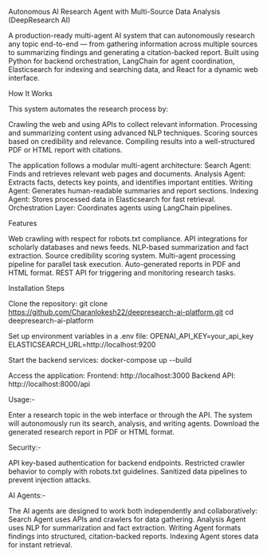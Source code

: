 Autonomous AI Research Agent with Multi-Source Data Analysis (DeepResearch AI)

A production-ready multi-agent AI system that can autonomously research any topic end-to-end — from gathering information across multiple sources to summarizing findings and generating a citation-backed report. Built using Python for backend orchestration, LangChain for agent coordination, Elasticsearch for indexing and searching data, and React for a dynamic web interface.

How It Works

This system automates the research process by:

Crawling the web and using APIs to collect relevant information.
Processing and summarizing content using advanced NLP techniques.
Scoring sources based on credibility and relevance.
Compiling results into a well-structured PDF or HTML report with citations.

The application follows a modular multi-agent architecture:
Search Agent: Finds and retrieves relevant web pages and documents.
Analysis Agent: Extracts facts, detects key points, and identifies important entities.
Writing Agent: Generates human-readable summaries and report sections.
Indexing Agent: Stores processed data in Elasticsearch for fast retrieval.
Orchestration Layer: Coordinates agents using LangChain pipelines.

Features

Web crawling with respect for robots.txt compliance.
API integrations for scholarly databases and news feeds.
NLP-based summarization and fact extraction.
Source credibility scoring system.
Multi-agent processing pipeline for parallel task execution.
Auto-generated reports in PDF and HTML format.
REST API for triggering and monitoring research tasks.


Installation Steps

Clone the repository:
git clone https://github.com/Charanlokesh22/deepresearch-ai-platform.git
cd deepresearch-ai-platform

Set up environment variables in a .env file:
OPENAI_API_KEY=your_api_key
ELASTICSEARCH_URL=http://localhost:9200

Start the backend services:
docker-compose up --build

Access the application:
Frontend: http://localhost:3000
Backend API: http://localhost:8000/api


Usage:-

Enter a research topic in the web interface or through the API.
The system will autonomously run its search, analysis, and writing agents.
Download the generated research report in PDF or HTML format.


Security:-

API key-based authentication for backend endpoints.
Restricted crawler behavior to comply with robots.txt guidelines.
Sanitized data pipelines to prevent injection attacks.


AI Agents:-

The AI agents are designed to work both independently and collaboratively:
Search Agent uses APIs and crawlers for data gathering.
Analysis Agent uses NLP for summarization and fact extraction.
Writing Agent formats findings into structured, citation-backed reports.
Indexing Agent stores data for instant retrieval.


